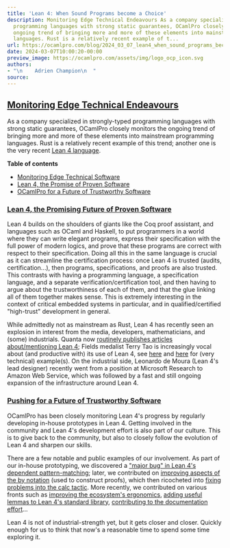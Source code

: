 ```yaml
---
title: 'Lean 4: When Sound Programs become a Choice'
description: Monitoring Edge Technical Endeavours As a company specialized in strongly-typed
  programming languages with strong static guarantees, OCamlPro closely monitors the
  ongoing trend of bringing more and more of these elements into mainstream programming
  languages. Rust is a relatively recent example of t...
url: https://ocamlpro.com/blog/2024_03_07_lean4_when_sound_programs_become_a_choice
date: 2024-03-07T10:00:20-00:00
preview_image: https://ocamlpro.com/assets/img/logo_ocp_icon.svg
authors:
- "\n    Adrien Champion\n  "
source:
---
```


<h2>
<a class="anchor"></a><a href="https://ocamlpro.com/blog/feed#watch" class="anchor-link">Monitoring Edge Technical Endeavours</a>
          </h2>
<p>As a company specialized in strongly-typed programming languages with strong
static guarantees, OCamlPro closely monitors the ongoing trend of bringing more
and more of these elements into mainstream programming languages. Rust is a
relatively recent example of this trend; another one is the very recent <a href="https://leanprover-community.github.io/index.html">Lean 4
language</a>.</p>
<p></p><div>
<strong>Table of contents</strong>
<ul>
<li><a href="https://ocamlpro.com/blog/feed#watch">Monitoring Edge Technical Software</a>
</li>
<li><a href="https://ocamlpro.com/blog/feed#lean4">Lean 4, the Promise of Proven Software</a>
</li>
<li><a href="https://ocamlpro.com/blog/feed#leanpro">OCamlPro for a Future of Trustworthy Software</a>

</li>
</ul>
<h3>
<a class="anchor"></a><a href="https://ocamlpro.com/blog/feed#lean4" class="anchor-link">Lean 4, the Promising Future of Proven Software</a>
          </h3>
<p>Lean 4 builds on the shoulders of giants like the Coq proof assistant, and
languages such as OCaml and Haskell, to put programmers in a world where they
can write elegant programs, express their specification with the full power of
modern logics, and prove that these programs are correct with respect to their
specification. Doing all this in the same language is crucial as it can
streamline the certification process: once Lean 4 is trusted (audits,
certification...), then programs, specifications, and proofs are also trusted.
This contrasts with having a programming language, a specification language,
and a separate verification/certification tool, and then having to argue about
the trustworthiness of each of them, and that the glue linking all of them
together makes sense. This is extremely interesting in the context of critical
embedded systems in particular, and in qualified/certified &quot;high-trust&quot;
development in general.</p>
<p>While admittedly not as mainstream as Rust, Lean 4 has recently seen an
explosion in interest from the media, developers, mathematicians, and (some)
industrials. Quanta now <a href="https://www.quantamagazine.org/tag/computer-assisted-proofs">routinely publishes articles about/mentioning Lean
4</a>; Fields medalist Terry Tao is increasingly vocal about (and
productive with) its use of Lean 4, see <a href="https://terrytao.wordpress.com/2023/11/18/formalizing-the-proof-of-pfr-in-lean4-using-blueprint-a-short-tour">here</a> and <a href="https://terrytao.wordpress.com/2023/12/05/a-slightly-longer-lean-4-proof-tour">here</a> for (very
technical) example(s). On the industrial side, Leonardo de Moura (Lean 4's lead
designer) recently went from a position at Microsoft Research to Amazon Web
Service, which was followed by a fast and still ongoing expansion of the
infrastructure around Lean 4.</p>
<h3>
<a class="anchor"></a><a href="https://ocamlpro.com/blog/feed#leanpro" class="anchor-link">Pushing for a Future of Trustworthy Software</a>
          </h3>
<p>OCamlPro has been closely monitoring Lean 4's progress by regularly developing
in-house prototypes in Lean 4. Getting involved in the community and Lean 4's
development effort is also part of our culture. This is to give back to the
community, but also to closely follow the evolution of Lean 4 and sharpen our
skills.</p>
<p>There are a few notable and public examples of our involvement. As part of our
in-house prototyping, we discovered a <a href="https://leanprover.zulipchat.com/#narrow/stream/270676-lean4/topic/case.20in.20dependent.20match.20not.20triggering.20.28.3F.29/near/288328239">&quot;major bug&quot; in Lean 4's dependent
pattern-matching</a>; later, we contributed on <a href="https://github.com/leanprover/lean4/pull/1811">improving aspects of the
by notation</a> (used to construct proofs), which then ricocheted into
<a href="https://github.com/leanprover/lean4/pull/1844">fixing problems into the calc tactic</a>. More recently, we contributed
on various fronts such as <a href="https://github.com/leanprover/lean4/issues/2988">improving the ecosystem's ergonomics</a>,
<a href="https://github.com/leanprover/std4/pull/233">adding useful lemmas to Lean 4's standard library</a>, <a href="https://github.com/leanprover/lean4/pull/2167">contributing to
the documentation effort</a>...</p>
<p>Lean 4 is not of industrial-strength yet, but it gets closer and closer.
Quickly enough for us to think that now's a reasonable time to spend some time
exploring it.</p>
</div>
